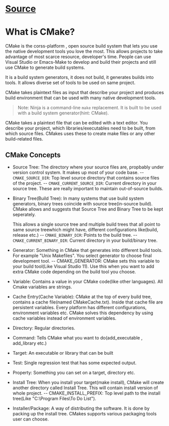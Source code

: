 # [Source](https://vimeo.com/32212195)

# What is CMake?
CMake is the corss-platform , open source build system that lets you use the
native development tools you love the most. This allows projects to take 
advantage of most scarce resource, developer's time. People can use Visual
Studio or Emacs-Make to develop and build their projects and still use CMake to
generate build systems.

It is a build system generators, it does not build, it generates builds into
tools. It allows diverse set of tools to be used on same project.

CMake takes plaintext files as input that describe your project and produces
build environment that can be used with many native development tools.

>Note: Ninja is a command-line ``make`` replacement. It is built to be used with
a build system generator(hint: CMake). 

CMake takes a plaintext file that can be edited with a text editor. You describe
your project, which libraries/executables need to be built, from which source
files. CMakes uses these to create make files or any other build-related files.

## CMake Concepts

- Source Tree: The directory where your source files are, propbably under
  version control system. It makes up most of your code base.
-- ``CMAKE_SOURCE_DIR``: Top level source directory that contains source files
    of the project.
-- ``CMAKE_CURRENT_SOURCE_DIR``: Current directory in your source tree.
  These are really important to maintain out-of-source builds.
- Binary Tree(Build Tree): In many systems that use build system generators,
  binary trees coincide with source tree(in-source build). CMake allows and
  suggests that Source Tree and Binary Tree to be kept seperately.
  
  This allows a single source tree and multiple build trees that all point to
  same source treewhich might have, different configurations like(build, 
  release etc.)
-- ``CMAKE_BINARY_DIR``: Points to the build tree.
-- ``CMAKE_CURRENT_BINARY_DIR``: Current directory in your build/binary tree.
- Generator: Something in CMake that generates into different build tools. For
  example "Unix Makefiles". You select generator to choose final development
  tool.
-- CMAKE_GENERATOR: CMake sets this variable to your build tool(Like Visual
   Studio 11). Use this when you want to add extra CMake code depending on the 
   build tool you choose.
- Variable: Contains a value in your CMake code(like other languages). All Cmake
  variables are strings.
- Cache Entry(Cache Variable): CMake at the top of every build tree, contains a
  cache file(named CMakeCache.txt). Inside that cache file are persistent
  variables. Every platform has different configurations, environment variables
  etc. CMake solves this dependency by using cache variables instead of
  environment variables.
- Directory: Regular directories.
- Command: Tells CMake what you want to do(add_executable , add_library etc.)
- Target: An executable or library that can be built
- Test: Single regression test that has some expected output.
- Property: Something you can set on a target, directory etc.
- Install Tree: When you install your target(make install), CMake will create
  another directory called Install Tree. This will contain install version of
  whole project.
-- CMAKE_INSTALL_PREFIX: Top level path to the install tree(Like "C:\Program
   Files\To Do List").
- Installer/Package: A way of distributing the software. It is done by packing
  up the install tree. CMakes supports various packaging tools user can choose.



